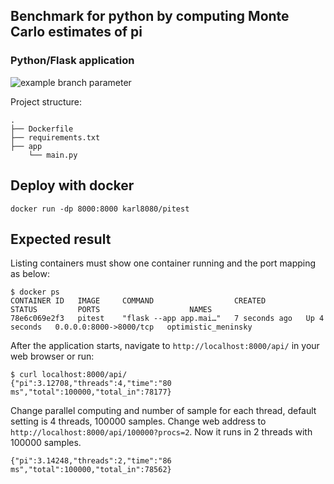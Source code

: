 ## Benchmark for python by computing Monte Carlo estimates of pi

### Python/Flask application
![example branch parameter](https://github.com/karlcc/pitest/actions/workflows/docker-image.yml/badge.svg?branch=master)

Project structure:
```
.
├── Dockerfile
├── requirements.txt
├── app
    └── main.py

```

## Deploy with docker

```
docker run -dp 8000:8000 karl8080/pitest
```

## Expected result

Listing containers must show one container running and the port mapping as below:
```
$ docker ps
CONTAINER ID   IMAGE     COMMAND                  CREATED         STATUS         PORTS                    NAMES
78e6c069e2f3   pitest    "flask --app app.mai…"   7 seconds ago   Up 4 seconds   0.0.0.0:8000->8000/tcp   optimistic_meninsky
```

After the application starts, navigate to `http://localhost:8000/api/` in your web browser or run:
```
$ curl localhost:8000/api/
{"pi":3.12708,"threads":4,"time":"80 ms","total":100000,"total_in":78177}
```

Change parallel computing and number of sample for each thread, default setting is 4 threads, 100000 samples. Change web address to `http://localhost:8000/api/100000?procs=2`. Now it runs in 2 threads with 100000 samples.
```
{"pi":3.14248,"threads":2,"time":"86 ms","total":100000,"total_in":78562}
```
